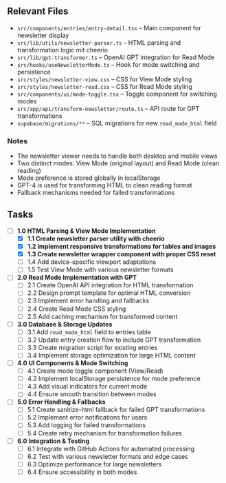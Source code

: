 ## Relevant Files

- `src/components/entries/entry-detail.tsx` – Main component for newsletter display
- `src/lib/utils/newsletter-parser.ts` – HTML parsing and transformation logic mit cheerio
- `src/lib/gpt-transformer.ts` – OpenAI GPT integration for Read Mode
- `src/hooks/useNewsletterMode.ts` – Hook for mode switching and persistence
- `src/styles/newsletter-view.css` – CSS for View Mode styling
- `src/styles/newsletter-read.css` – CSS for Read Mode styling
- `src/components/ui/mode-toggle.tsx` – Toggle component for switching modes
- `src/app/api/transform-newsletter/route.ts` – API route for GPT transformations
- `supabase/migrations/**` – SQL migrations for new `read_mode_html` field

### Notes

- The newsletter viewer needs to handle both desktop and mobile views
- Two distinct modes: View Mode (original layout) and Read Mode (clean reading)
- Mode preference is stored globally in localStorage
- GPT-4 is used for transforming HTML to clean reading format
- Fallback mechanisms needed for failed transformations

## Tasks

- [ ] **1.0 HTML Parsing & View Mode Implementation**
  - [x] **1.1 Create newsletter parser utility with cheerio**
  - [x] **1.2 Implement responsive transformations for tables and images**
  - [x] **1.3 Create newsletter wrapper component with proper CSS reset**
  - [ ] 1.4 Add device-specific viewport adaptations
  - [ ] 1.5 Test View Mode with various newsletter formats
- [ ] **2.0 Read Mode Implementation with GPT**
  - [ ] 2.1 Create OpenAI API integration for HTML transformation
  - [ ] 2.2 Design prompt template for optimal HTML conversion
  - [ ] 2.3 Implement error handling and fallbacks
  - [ ] 2.4 Create Read Mode CSS styling
  - [ ] 2.5 Add caching mechanism for transformed content
- [ ] **3.0 Database & Storage Updates**
  - [ ] 3.1 Add `read_mode_html` field to entries table
  - [ ] 3.2 Update entry creation flow to include GPT transformation
  - [ ] 3.3 Create migration script for existing entries
  - [ ] 3.4 Implement storage optimization for large HTML content
- [ ] **4.0 UI Components & Mode Switching**
  - [ ] 4.1 Create mode toggle component (View/Read)
  - [ ] 4.2 Implement localStorage persistence for mode preference
  - [ ] 4.3 Add visual indicators for current mode
  - [ ] 4.4 Ensure smooth transition between modes
- [ ] **5.0 Error Handling & Fallbacks**
  - [ ] 5.1 Create sanitize-html fallback for failed GPT transformations
  - [ ] 5.2 Implement error notifications for users
  - [ ] 5.3 Add logging for failed transformations
  - [ ] 5.4 Create retry mechanism for transformation failures
- [ ] **6.0 Integration & Testing**
  - [ ] 6.1 Integrate with GitHub Actions for automated processing
  - [ ] 6.2 Test with various newsletter formats and edge cases
  - [ ] 6.3 Optimize performance for large newsletters
  - [ ] 6.4 Ensure accessibility in both modes
